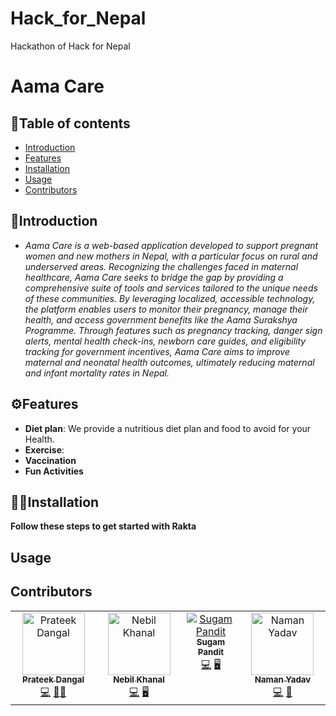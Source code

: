# Hack_for_Nepal

Hackathon of Hack for Nepal

# Aama Care

## 📝Table of contents

- [Introduction](#introduction)
- [Features](#features)
- [Installation](#installation)
- [Usage](#usage)
- [Contributors](#contributors)

## 📖Introduction

- _Aama Care is a web-based application developed to support pregnant women and new mothers in Nepal, with a particular focus on rural and underserved areas. Recognizing the challenges faced in maternal healthcare, Aama Care seeks to bridge the gap by providing a comprehensive suite of tools and services tailored to the unique needs of these communities. By leveraging localized, accessible technology, the platform enables users to monitor their pregnancy, manage their health, and access government benefits like the Aama Surakshya Programme. Through features such as pregnancy tracking, danger sign alerts, mental health check-ins, newborn care guides, and eligibility tracking for government incentives, Aama Care aims to improve maternal and neonatal health outcomes, ultimately reducing maternal and infant mortality rates in Nepal._

## ⚙️Features

- **Diet plan**: We provide a nutritious diet plan and food to avoid for your Health.
- **Exercise**:
- **Vaccination**
- **Fun Activities**

## 🧑‍💻Installation

**Follow these steps to get started with Rakta**

## Usage

## Contributors

<table>
   <tbody>
<td align="center" valign="top" width="14.28%">
   <a href="https://github.com/Prateek19-png"><img src=https://avatars.githubusercontent.com/u/191016717?s=100" width="100px;" alt="Prateek Dangal"/><br /><sub><b>Prateek Dangal</b></sub></a>
   <br />
   <a href="https://github.com/Prateek19-png" title="Github">💻</a>
   <a href="#Prateek" title="Project Manager">🧑‍💻</a>
      </td>

<td align="center" valign="top" width="14.28%">
   <a href="https://github.com/n3vilreal"><img src=https://avatars.githubusercontent.com/u/168754188?v=100" width="100px;" alt="Nebil Khanal"/><br /><sub><b>Nebil Khanal</b></sub></a>
   <br />
   <a href="https://github.com/n3vilreal" title="Github">💻</a>
   <a href="#Nebil" title="Front End Devloper">🖥️</a>
   </td>
      
<td align="center" valign="top" width="14.28%">
   <a href="https://github.com/KravKo"><img src= width="100px;" alt="Sugam Pandit"/><br /><sub><b>Sugam Pandit</b></sub></a>
   <br />
   <a href="" title="Github">💻</a>
   <a href="#Sugam" title="Developer">🖥️</a>
      </td>

   <td align="center" valign="top" width="14.28%">
   <a href="https://github.com/Naman-y1"><img src=https://avatars.githubusercontent.com/u/190712851?v=4=100" width="100px;" alt="Naman Yadav"/><br /><sub><b>Naman Yadav</b></sub></a>
   <br />
   <a href="https://github.com/Naman-y1" title="Github">💻</a>
   <a href="#Naman" title="Designer">📝</a>
      </td>
      
   </tbody>
</table>
